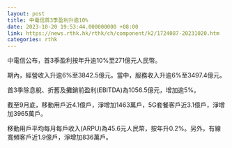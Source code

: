 ```yaml
---
layout: post
title: 中電信首3季盈利升逾10%
date: 2023-10-20 19:53:44.000000000 +08:00
link: https://news.rthk.hk/rthk/ch/component/k2/1724087-20231020.htm
categories: rthk
---
```


中電信公布，首3季盈利按年升逾10%至271億元人民幣。

期內，經營收入升逾6%至3842.5億元。當中，服務收入升逾6%至3497.4億元。

首3季除息稅、折舊及攤銷前盈利(EBITDA)為1056.5億元，增加逾5%。

截至9月底，移動用戶近4.1億戶，淨增加1463萬戶，5G套餐客戶近3.1億戶，淨增加3965萬戶。

移動用戶平均每月每戶收入(ARPU)為45.6元人民幣，按年升0.2%。另外，有線寬頻客戶近1.9億戶，淨增加836萬戶。
